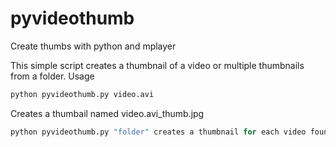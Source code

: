 # pyvideothumb

Create thumbs with python and mplayer

This simple script creates a thumbnail of a video or multiple thumbnails from a folder.
Usage

```python
python pyvideothumb.py video.avi
```

Creates a thumbail named video.avi_thumb.jpg 

```python
python pyvideothumb.py "folder" creates a thumbnail for each video found in "folder"
```


